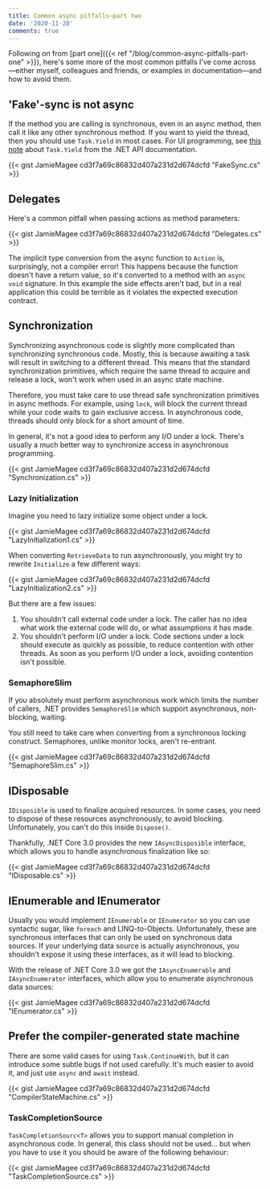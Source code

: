 ```yaml
---
title: Common async pitfalls—part two
date: '2020-11-28'
comments: true
---
```


Following on from [part one]({{< ref "/blog/common-async-pitfalls-part-one" >}}), here's some more of the most common pitfalls I've come across—either myself, colleagues and friends, or examples in documentation—and how to avoid them.

## 'Fake'-sync is not async

If the method you are calling is synchronous, even in an async method, then call it like any other synchronous method. If you want to yield the thread, then you should use `Task.Yield` in most cases. For UI programming, see [this note](https://docs.microsoft.com/en-us/dotnet/api/system.threading.tasks.task.yield) about `Task.Yield` from the .NET API documentation.

{{< gist JamieMagee cd3f7a69c86832d407a231d2d674dcfd "FakeSync.cs" >}}

## Delegates

Here's a common pitfall when passing actions as method parameters:

{{< gist JamieMagee cd3f7a69c86832d407a231d2d674dcfd "Delegates.cs" >}}

The implicit type conversion from the async function to `Action` is, surprisingly, not a compiler error! This happens because the function doesn't have a return value, so it's converted to a method with an `async void` signature. In this example the side effects aren't bad, but in a real application this could be terrible as it violates the expected execution contract.

## Synchronization

Synchronizing asynchronous code is slightly more complicated than synchronizing synchronous code. Mostly, this is because awaiting a task will result in switching to a different thread. This means that the standard synchronization primitives, which require the same thread to acquire and release a lock, won't work when used in an async state machine.

Therefore, you must take care to use thread safe synchronization primitives in async methods. For example, using `lock`, will block the current thread while your code waits to gain exclusive access. In asynchronous code, threads should only block for a short amount of time.

In general, it's not a good idea to perform any I/O under a lock. There's usually a much better way to synchronize access in asynchronous programming.

{{< gist JamieMagee cd3f7a69c86832d407a231d2d674dcfd "Synchronization.cs" >}}

### Lazy Initialization

Imagine you need to lazy initialize some object under a lock.

{{< gist JamieMagee cd3f7a69c86832d407a231d2d674dcfd "LazyInitialization1.cs" >}}

When converting `RetrieveData` to run asynchronously, you might try to rewrite `Initialize` a few different ways:

{{< gist JamieMagee cd3f7a69c86832d407a231d2d674dcfd "LazyInitialization2.cs" >}}

But there are a few issues:

1. You shouldn't call external code under a lock. The caller has no idea what work the external code will do, or what assumptions it has made.
1. You shouldn't perform I/O under a lock. Code sections under a lock should execute as quickly as possible, to reduce contention with other threads. As soon as you perform I/O under a lock, avoiding contention isn't possible.

### SemaphoreSlim

If you absolutely must perform asynchronous work which limits the number of callers, .NET provides `SemaphoreSlim` which support asynchronous, non-blocking, waiting.

You still need to take care when converting from a synchronous locking construct. Semaphores, unlike monitor locks, aren't re-entrant.

{{< gist JamieMagee cd3f7a69c86832d407a231d2d674dcfd "SemaphoreSlim.cs" >}}

## IDisposable

`IDisposible` is used to finalize acquired resources. In some cases, you need to dispose of these resources asynchronously, to avoid blocking. Unfortunately, you can't do this inside `Dispose()`.

Thankfully, .NET Core 3.0 provides the new `IAsyncDisposible` interface, which allows you to handle asynchronous finalization like so:

{{< gist JamieMagee cd3f7a69c86832d407a231d2d674dcfd "IDisposable.cs" >}}


## IEnumerable and IEnumerator

Usually you would implement `IEnumerable` or `IEnumerator` so you can use syntactic sugar, like `foreach` and LINQ-to-Objects. Unfortunately, these are synchronous interfaces that can only be used on synchronous data sources. If your underlying data source is actually asynchronous, you shouldn't expose it using these interfaces, as it will lead to blocking.

With the release of .NET Core 3.0 we got the `IAsyncEnumerable` and `IAsyncEnumerator` interfaces, which allow you to enumerate asynchronous data sources:

{{< gist JamieMagee cd3f7a69c86832d407a231d2d674dcfd "IEnumerator.cs" >}}

## Prefer the compiler-generated state machine

There are some valid cases for using `Task.ContinueWith`, but it can introduce some subtle bugs if not used carefully. It's much easier to avoid it, and just use `async` and `await` instead.

{{< gist JamieMagee cd3f7a69c86832d407a231d2d674dcfd "CompilerStateMachine.cs" >}}

### TaskCompletionSource

`TaskCompletionSourc<T>` allows you to support manual completion in asynchronous code. In general, this class should not be used... but when you have to use it you should be aware of the following behaviour:

{{< gist JamieMagee cd3f7a69c86832d407a231d2d674dcfd "TaskCompletionSource.cs" >}}

